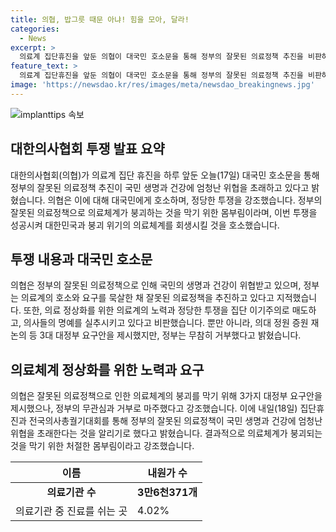 ```yaml
---
title: 의협, 밥그릇 때문 아냐! 힘을 모아, 달라!
categories:
  - News
excerpt: >
  의료계 집단휴진을 앞둔 의협이 대국민 호소문을 통해 정부의 잘못된 의료정책 추진을 비판하고, 국민의 건강과 생명에 대한 위협을 경고하며 국민의 지지를 호소했습니다. 의협은 정부의 요구 무시에 대한 강한 불만을 표시하고, 이번 투쟁이 대한민국 의료체계를 회생시키기 위한 최후의 기회라고 강조했습니다. 또한, 내일 총궐기대회를 열고 의료체계 붕괴 방지를 위한 투쟁을 성공시키기 위해 국민들과의 힘을 모으라고 호소했습니다. 3만6천371개 의료기관 중 4.02%가 휴진을 신고한 것으로 집계됐습니다.
feature_text: >
  의료계 집단휴진을 앞둔 의협이 대국민 호소문을 통해 정부의 잘못된 의료정책 추진을 비판하고, 국민의 건강과 생명에 대한 위협을 경고하며 국민의 지지를 호소했습니다. 의협은 정부의 요구 무시에 대한 강한 불만을 표시하고, 이번 투쟁이 대한민국 의료체계를 회생시키기 위한 최후의 기회라고 강조했습니다. 또한, 내일 총궐기대회를 열고 의료체계 붕괴 방지를 위한 투쟁을 성공시키기 위해 국민들과의 힘을 모으라고 호소했습니다. 3만6천371개 의료기관 중 4.02%가 휴진을 신고한 것으로 집계됐습니다.
image: 'https://newsdao.kr/res/images/meta/newsdao_breakingnews.jpg'
---
```


<p><img src="https://newsdao.kr/res/images/meta/newsdao_breakingnews.jpg" alt="implanttips 속보" /></p>

<h2 data-ke-size="size26">대한의사협회 투쟁 발표 요약</h2>

<p data-ke-size="size16">대한의사협회(의협)가 의료계 집단 휴진을 하루 앞둔 오늘(17일) 대국민 호소문을 통해 정부의 잘못된 의료정책 추진이 국민 생명과 건강에 엄청난 위협을 초래하고 있다고 밝혔습니다. 의협은 이에 대해 대국민에게 호소하며, 정당한 투쟁을 강조했습니다. 정부의 잘못된 의료정책으로 의료체계가 붕괴하는 것을 막기 위한 몸부림이라며, 이번 투쟁을 성공시켜 대한민국과 붕괴 위기의 의료체계를 회생시킬 것을 호소했습니다.</p>

<h2 data-ke-size="size26">투쟁 내용과 대국민 호소문</h2>

<p data-ke-size="size16">의협은 정부의 잘못된 의료정책으로 인해 국민의 생명과 건강이 위협받고 있으며, 정부는 의료계의 호소와 요구를 묵살한 채 잘못된 의료정책을 추진하고 있다고 지적했습니다. 또한, 의료 정상화를 위한 의료계의 노력과 정당한 투쟁을 집단 이기주의로 매도하고, 의사들의 명예를 실추시키고 있다고 비판했습니다. 뿐만 아니라, 의대 정원 증원 재논의 등 3대 대정부 요구안을 제시했지만, 정부는 무참히 거부했다고 밝혔습니다.</p>

<h2 data-ke-size="size26">의료체계 정상화를 위한 노력과 요구</h2>

<p data-ke-size="size16">의협은 잘못된 의료정책으로 인한 의료체계의 붕괴를 막기 위해 3가지 대정부 요구안을 제시했으나, 정부의 무관심과 거부로 마주했다고 강조했습니다. 이에 내일(18일) 집단휴진과 전국의사총궐기대회를 통해 정부의 잘못된 의료정책이 국민 생명과 건강에 엄청난 위협을 초래한다는 것을 알리기로 했다고 밝혔습니다. 결과적으로 의료체계가 붕괴되는 것을 막기 위한 처절한 몸부림이라고 강조했습니다.</p>

<table data-align="center">
  <thead>
    <tr>
      <th>이름</th>
      <th>내원가 수</th>
    </tr>
  </thead>
  <tbody>
    <tr>
      <td style="text-align: center; height: 17px;"><b>의료기관 수</b></td>
      <td style="text-align: center; height: 17px;"><b>3만6천371개</b></td>
    </tr>
    <tr>
      <td>의료기관 중 진료를 쉬는 곳</td>
      <td>4.02%</td>
    </tr>
  </tbody>
</table>

<p data-ke-size="size16">&nbsp;</p>


